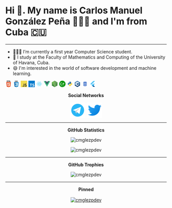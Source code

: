 # Hi 👋. My name is Carlos Manuel González Peña 👨🏻‍💻 and I'm from Cuba 🇨🇺

<hr>

- 👨🏻‍💻 I’m currently a first year Computer Science student.
- 🏫 I study at the Faculty of Mathematics and Computing of the University of Havana, Cuba.
- 😄 I'm interested in the world of software development and machine learning.

<p>
<code><img height="20" src="https://raw.githubusercontent.com/github/explore/80688e429a7d4ef2fca1e82350fe8e3517d3494d/topics/html/html.png"></code>
<code><img height="20" src="https://raw.githubusercontent.com/github/explore/80688e429a7d4ef2fca1e82350fe8e3517d3494d/topics/css/css.png"></code>
<code><img height="20" src="https://raw.githubusercontent.com/github/explore/80688e429a7d4ef2fca1e82350fe8e3517d3494d/topics/javascript/javascript.png"></code>
<code><img height="20" src="https://raw.githubusercontent.com/github/explore/80688e429a7d4ef2fca1e82350fe8e3517d3494d/topics/typescript/typescript.png"></code>
<code><img height="20" src="https://raw.githubusercontent.com/github/explore/80688e429a7d4ef2fca1e82350fe8e3517d3494d/topics/react/react.png"></code>
<code><img height="20" src="https://raw.githubusercontent.com/github/explore/80688e429a7d4ef2fca1e82350fe8e3517d3494d/topics/vue/vue.png"></code>
<code><img height="20" src="https://raw.githubusercontent.com/github/explore/80688e429a7d4ef2fca1e82350fe8e3517d3494d/topics/nodejs/nodejs.png"></code>  
<code><img height="20" src="https://raw.githubusercontent.com/github/explore/5c058a388828bb5fde0bcafd4bc867b5bb3f26f3/topics/csharp/csharp.png"></code>
<code><img height="20" src="https://raw.githubusercontent.com/github/explore/80688e429a7d4ef2fca1e82350fe8e3517d3494d/topics/python/python.png"></code>
<code><img height="20" src="https://raw.githubusercontent.com/github/explore/80688e429a7d4ef2fca1e82350fe8e3517d3494d/topics/cpp/cpp.png"></code>
<code><img height="20" src="https://raw.githubusercontent.com/github/explore/80688e429a7d4ef2fca1e82350fe8e3517d3494d/topics/sql/sql.png"></code>
<code><img height="20" src="https://raw.githubusercontent.com/github/explore/80688e429a7d4ef2fca1e82350fe8e3517d3494d/topics/flutter/flutter.png"></code>

<p align="center"><b>Social Networks</b></p>

<p align="center">
    <a href="https://t.me/cmglezpdev" target="blank"><img align="center" src="asets/../assets/telegram.svg" alt="cmglezpdev" height="48" width="48" /></a>
    <a href="https://twitter.com/cmglezp" target="blank"><img align="center" src="asets/../assets/twitter.svg" alt="cmglezpdev" height="48" width="48" /></a>
</p>

<hr>

<p align="center"><b>GitHub Statistics</b></p>

<p align="center"> <img src="https://github-readme-stats.vercel.app/api?username=cmglezpdev&count_private=true&show_icons=true&theme=radical" alt="cmglezpdev" /> </p>

<p align="center"> <img src="https://github-readme-stats.vercel.app/api/top-langs/?username=cmglezpdev&langs_count=10&layout=compact&theme=radical" alt="cmglezpdev" /> </p>

<hr>

<p align="center"><b>GitHub Trophies</b></p>

<p align="center"> <img src="https://github-profile-trophy.vercel.app/?username=cmglezp&column=3&hide_border=true&theme=radical" alt="cmglezpdev" /></p>

<hr>

<p align="center"><b>Pinned</b></p>

<p align="center">
<a href="https://github.com/cmglezpdev/Moogle">
  <img align="center" src="https://github-readme-stats.vercel.app/api/pin/?username=cmglezpdev&repo=Moogle&show_owner=true&theme=radical"  alt="cmglezpdev"/></a>
</p>
